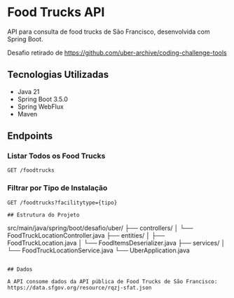 # Food Trucks API

API para consulta de food trucks de São Francisco, desenvolvida com Spring Boot.

Desafio retirado de https://github.com/uber-archive/coding-challenge-tools 

## Tecnologias Utilizadas

- Java 21
- Spring Boot 3.5.0
- Spring WebFlux
- Maven


## Endpoints

### Listar Todos os Food Trucks
```
GET /foodtrucks
```

### Filtrar por Tipo de Instalação
```
GET /foodtrucks?facilitytype={tipo}
```

```
## Estrutura do Projeto

```
src/main/java/spring/boot/desafio/uber/
├── controllers/
│   └── FoodTruckLocationController.java
├── entities/
│   ├── FoodTruckLocation.java
│   └── FoodItemsDeserializer.java
├── services/
│   └── FoodTruckLocationService.java
└── UberApplication.java
```

## Dados

A API consome dados da API pública de Food Trucks de São Francisco:
https://data.sfgov.org/resource/rqzj-sfat.json 
